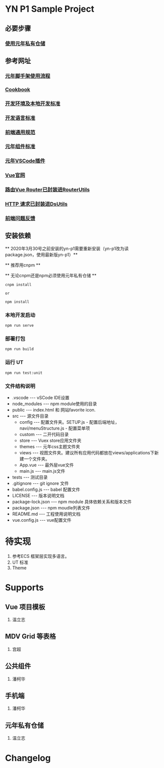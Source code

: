 # YN P1 Sample Project

## 必要步骤
### [使用元年私有仓储](https://www.tapd.cn/65863259/markdown_wikis/view/#1165863259001006951)

## 参考网址
### [元年脚手架使用流程](https://www.tapd.cn/65863259/markdown_wikis/view/#1165863259001009609)
### [Cookbook](http://192.168.12.28:7000/#/cookbook)
### [开发环境及本地开发标准](https://www.tapd.cn/65863259/markdown_wikis/view/#1165863259001002526)
### [开发语言标准](https://www.tapd.cn/65863259/markdown_wikis/view/#1165863259001001334)
### [前端通用规范](https://www.tapd.cn/65863259/markdown_wikis/view/#1165863259001005664)
### [元年组件标准](https://www.tapd.cn/65863259/markdown_wikis/view/#1165863259001001242)
### [元年VSCode插件](https://marketplace.visualstudio.com/items?itemName=yuanian.yn-p1)
### [Vue官网](https://cn.vuejs.org/v2/guide/index.html)
### [路由Vue Router已封装进RouterUtils](https://cn.vuejs.org/v2/guide/index.html)
### [HTTP 请求已封装进DsUtils](https://github.com/axios/axios)
### [前端问题反馈](https://www.tapd.cn/65863259/markdown_wikis/view/#1165863259001012242)

## 安装依赖

** 2020年3月30号之前安装的yn-p1需要重新安装（yn-p1改为读package.json，使用最新版yn-p1）**

** 推荐用cnpm **

** 无论cnpm还是npm必须使用元年私有仓储 **


```
cnpm install

or

npm install
```

### 本地开发启动

```
npm run serve
```

### 部署打包

```
npm run build
```


### 运行 UT

```
npm run test:unit
```

### 文件结构说明

- .vscode
	--- vSCode IDE设置
- node_modules
	--- npm module使用的目录
- public
	--- index.html 和 网站favorite icon.
- src
	--- 源文件目录
	- config
	--- 配置文件夹。SETUP.js - 配置后端地址，navi/menuStructure.js - 配置菜单项
    - custom
    --- 二开代码目录
	- store
	--- Vuex store应用文件夹
	- themes
	--- 元年css主题文件夹
	- views
	--- 视图文件夹。建议所有应用代码都放在views/applications下新建一个文件夹。
	- App.vue
	--- 最外层vue文件
	- main.js
	--- main.js文件
- tests
	--- 测试目录 
- .gitignore
	--- git ignore 文件
- babel.config.js
	--- babel 配置文件
- LICENSE
	--- 版本说明文档
- package-lock.json
	--- npm module 具体依赖关系和版本文件
- package.json
	--- npm moudle列表文件
- README.md
	--- 工程使用说明文档
- vue.config.js
	--- vue配置文件

# 待实现
1. 参考ECS 框架层实现多语言。
2. UT 标准
3. Theme

# Supports

## Vue 项目模板
1.  温立志

## MDV Grid 等表格
1. 宫超

## 公共组件
1. 潘柯华

## 手机端
1. 潘柯华

## 元年私有仓储
1. 温立志

# Changelog
